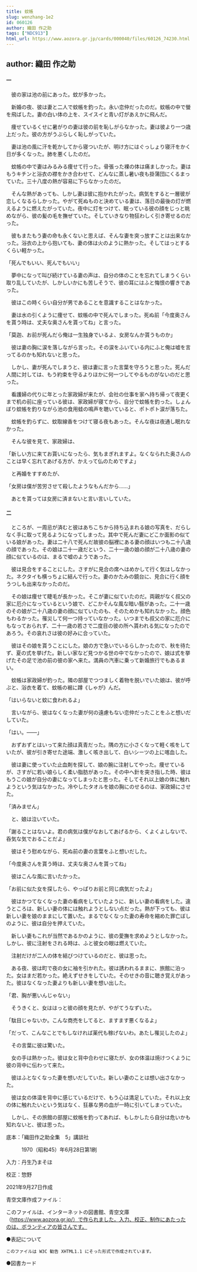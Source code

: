 ```yaml
---
title: 蚊帳
slug: wenzhang-1e2
id: 060126
author: 織田 作之助
tags: ["NDC913"]
html_url: https://www.aozora.gr.jp/cards/000040/files/60126_74230.html
---
```


## author: 織田 作之助

#### 一




　彼の家は池の前にあった。蚊が多かった。

　新婚の夜、彼は妻と二人で蚊帳を釣った。永い恋仲だったのだ。蚊帳の中で螢を飛ばした。妻の白い体の上を、スイスイと青い灯があえかに飛んだ。

　痩せているくせに暑がりの妻は彼の前を恥しがらなかった。妻は彼より一つ歳上だった。彼の方がうぶらしく恥しがっていた。

　妻は池の風に汗を乾かしてから寝ついたが、明け方にはぐっしょり寝汗をかく日が多くなった。肺を悪くしたのだ。

　蚊帳の中で妻はみるみる痩せて行った。骨張った裸の体は痛ましかった。妻はもうキチンと浴衣の襟をかき合わせて、どんなに蒸し暑い夜も掛蒲団にくるまっていた。三十八度の熱が容易に下らなかったのだ。

　そんな熱があっても、しかし妻は彼に抱かれたがった。病気をすると一層彼が恋しくなるらしかった。やがて死ぬものと決めている妻は、落日の最後の灯が燃えるように燃えたがっていた。夜中に灯をつけて、眠っている彼の顔をじっと眺めながら、彼の髪の毛を撫ぜていた。そしていきなり物狂わしく引き寄せるのだった。

　彼もまたもう妻の命も永くないと思えば、そんな妻を突っ放すことは出来なかった。浴衣の上から抱いても、妻の体は火のように熱かった。そしてはっとするくらい軽かった。

「死んでもいい、死んでもいい」

　夢中になって叫び続けている妻の声は、自分の体のことを忘れてしまうくらい取り乱していたが、しかしいかにも苦しそうで、彼の耳にはふと悔恨の響きであった。

　彼はこの時くらい自分が男であることを意識することはなかった。

　妻は水の引くように痩せて、蚊帳の中で死んでしまった。死ぬ前「今度奥さんを貰う時は、丈夫な奥さんを貰ってね」と言った。

「莫迦、お前が死んだら俺は一生独身でいるよ、女房なんか貰うものか」

　彼は妻の胸に涙を落しながら言った。その涙をふいている内にふと俺は嘘を言ってるのかも知れないと思った。

　しかし、妻が死んでしまうと、彼は妻に言った言葉を守ろうと思った。死んだ人間に対しては、もう約束を守るよりほかに何一つしてやるものがないのだと思った。

　看護婦の代りに年とった家政婦が来たが、会社の仕事を家へ持ち帰って夜更くまで机の前に座っている彼は、家政婦が寝てから、自分で蚊帳を釣った。しょんぼり蚊帳を釣りながら池の食用蛙の鳴声を聴いていると、ポトポト涙が落ちた。

　蚊帳を釣らずに、蚊取線香をつけて寝る夜もあった。そんな夜は夜通し眠れなかった。

　そんな彼を見て、家政婦は、

「新しい方に来てお貰いになったら、気もまぎれますよ。なくなられた奥さんのことは早く忘れてあげる方が、かえって仏のためですよ」

　と再婚をすすめたが、

「女房は僕が苦労させて殺したようなもんだから……」

　あとを貰っては女房に済まないと言い言いしていた。



#### 二




　ところが、一周忌が済むと彼はあちこちから持ち込まれる娘の写真を、だらしなく手に取って見るようになってしまった。其中で死んだ妻にどこか面影の似ている娘があった。妻は二十八で死んだ故彼の脳裡にある妻の顔はいつも二十八歳の顔であった。その娘は二十一歳だという、二十一歳の娘の顔が二十八歳の妻の顔に似ているのは、まるで嘘のようであった。

　彼は見合をすることにした。さすがに見合の席へはめかして行く気はしなかった。ネクタイも横っちょに結んで行った。妻のかたみの鏡台に、見合に行く顔をうつしも出来なかったのだ。

　その娘は痩せて睫毛が長かった。そこが妻に似ていたのだ。両親がなく叔父の家に厄介になっているという娘で、どこかそんな風な暗い翳があった。二十一歳のその娘が二十八歳の妻の顔に似ていたのも、そのためかも知れなかった。顔色もわるかった。罹災して何一つ持っていなかった。いつまでも叔父の家に厄介にもなっておられず、二十一歳の若さで二度目の彼の所へ貰われる気になったのであろう。その哀れさは彼の好みに合っていた。

　彼はその娘を貰うことにした。娘の方で急いでいるらしかったので、秋を待たず、夏の式を挙げた。新しい家など見つかる世の中でなかったので、娘は式を挙げたその足で池の前の彼の家へ来た。満員の汽車に乗って新婚旅行でもあるまい。

　蚊帳は家政婦が釣った。隣の部屋でつつましく着物を脱いでいた娘は、彼が呼ぶと、浴衣を着て、蚊帳の裾に蹲《しゃが》んだ。

「はいらないと蚊に食われるよ」

　言いながら、彼はなくなった妻が何の遠慮もない恋仲だったことをふと想いだしていた。

「はい。――」

　おずおずとはいって来た顔は真青だった。隅の方に小さくなって軽く咳をしていたが、彼が引き寄せた途端、激しく咳き出して、白いシーツの上に喀血した。

　彼は妻に使っていた止血剤を探して、娘の腕に注射してやった。痩せているが、さすがに若い娘らしく柔い脂肪があった。その中へ針を突き指した時、彼はもうこの娘が自分の妻になってしまったと思った。そしてそれ以上娘の体に触れようという気はなかった。冷やしたタオルを娘の胸にのせるのは、家政婦にさせた。

「済みません」

　と、娘は泣いていた。

「謝ることはないよ。君の病気は僕がなおしてあげるから、くよくよしないで、呑気な気でおることだよ」

　彼はそう慰めながら、死ぬ前の妻の言葉をふと想いだした。

「今度奥さんを貰う時は、丈夫な奥さんを貰ってね」

　彼はこんな風に言いたかった。

「お前に似た女を探したら、やっぱりお前と同じ病気だったよ」

　彼はかつてなくなった妻の看病をしていたように、新しい妻の看病をした。違うところは、新しい妻の体には触れようとしない点だった。熱が下っても、彼は新しい妻を娘のままにして置いた。まるでなくなった妻の寿命を縮めた罪亡ぼしのように、彼は自分を押えていた。

　新しい妻もこれが当然であるかのように、彼の愛撫を求めようとしなかった。しかし、彼に注射をされる時は、ふと彼女の眼は燃えていた。

　注射だけが二人の体を結びつけているのだと、彼は思った。

　ある夜、彼は町で夜の女に袖を引かれた。彼は誘われるままに、旅館に泊った。女はまだ若かった。絶えずせきをしていた。そのせきの音に聴き覚えがあった。彼はなくなった妻よりも新しい妻を想い出した。

「君、胸が悪いんじゃない」

　そうきくと、女ははっと彼の顔を見たが、やがてうなずいた。

「駄目じゃないか。こんな商売をしてると、ますます悪くなるよ」

「だって、こんなことでもしなければ薬代も稼げないわ。あたし罹災したのよ」

　その言葉に彼は驚いた。

　女の手は熱かった。彼は女と背中合わせに寝たが、女の体温は焼けつくように彼の背中に伝わって来た。

　彼はふとなくなった妻を想いだしていた。新しい妻のことは想い出さなかった。

　彼は女の体温を背中に感じているだけで、もう心は満足していた。それ以上女の体に触れたいという気はなく、狂暴な男の血が一時に引いてしまっていた。

　しかし、その旅館の部屋に蚊帳を釣ってあれば、もしかしたら自分は危いかも知れないと、彼は思った。













底本：「織田作之助全集　5」講談社

　　　1970（昭和45）年6月28日第1刷

入力：丹生乃まそほ

校正：惣野

2021年9月27日作成

青空文庫作成ファイル：

このファイルは、インターネットの図書館、青空文庫（https://www.aozora.gr.jp/）で作られました。入力、校正、制作にあたったのは、ボランティアの皆さんです。











●表記について


	このファイルは W3C 勧告 XHTML1.1 にそった形式で作成されています。







●図書カード
